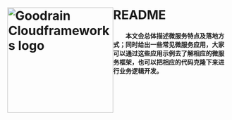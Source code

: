 <h1><a href="http://amazeui.org/" title="Goodrain Cloudframeworks"><img style="float: left" width="240" src="http://7xihe6.com1.z0.glb.clouddn.com/CLOUDFRAMEWORKS9x5.jpg" alt="Goodrain Cloudframeworks logo"/></a></h1>

# README
#### &emsp;&emsp;本文会总体描述微服务特点及落地方式；同时给出一些常见微服务应用，大家可以通过这些应用示例去了解相应的微服务框架，也可以把相应的代码克隆下来进行业务逻辑开发。
